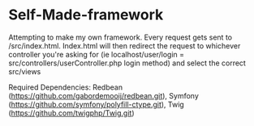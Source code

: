 # Self-Made-framework

Attempting to make my own framework. Every request gets sent to /src/index.html.
Index.html will then redirect the request to whichever controller you're asking for (ie localhost/user/login = src/controllers/userController.php login method) and select the correct src/views

Required Dependencies: Redbean (https://github.com/gabordemooij/redbean.git), Symfony (https://github.com/symfony/polyfill-ctype.git), Twig (https://github.com/twigphp/Twig.git)
